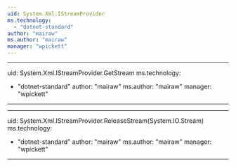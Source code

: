 ```yaml
---
uid: System.Xml.IStreamProvider
ms.technology: 
  - "dotnet-standard"
author: "mairaw"
ms.author: "mairaw"
manager: "wpickett"
---
```


---
uid: System.Xml.IStreamProvider.GetStream
ms.technology: 
  - "dotnet-standard"
author: "mairaw"
ms.author: "mairaw"
manager: "wpickett"
---

---
uid: System.Xml.IStreamProvider.ReleaseStream(System.IO.Stream)
ms.technology: 
  - "dotnet-standard"
author: "mairaw"
ms.author: "mairaw"
manager: "wpickett"
---
